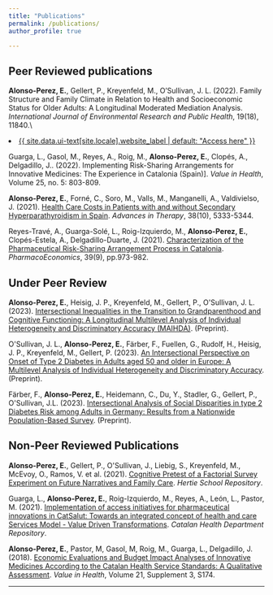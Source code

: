 ```yaml
---
title: "Publications"
permalink: /publications/
author_profile: true

---
```

## Peer Reviewed publications

**Alonso-Perez, E.**, Gellert, P., Kreyenfeld, M., O’Sullivan, J. L. (2022). Family Structure and Family Climate in Relation to Health and Socioeconomic Status for Older Adults: A Longitudinal Moderated Mediation Analysis. _International Journal of Environmental Research and Public Health_, 19(18), 11840.\
<li><a href="https://www.mdpi.com/1660-4601/19/18/11840/}}"><i class="fas fa-fw fa-link" aria-hidden="true"></i> {{ site.data.ui-text[site.locale].website_label | default: "Access here" }}</a></li>

Guarga, L., Gasol, M., Reyes, A., Roig, M., **Alonso-Perez, E.**, Clopés, A., Delgadillo, J.. (2022). Implementing Risk-Sharing Arrangements for Innovative Medicines: The Experience in Catalonia (Spain)]. _Value in Health_, Volume 25, no. 5: 803-809.

**Alonso-Perez, E.**, Forné, C., Soro, M., Valls, M., Manganelli, A., Valdivielso, J. (2021). [Health Care Costs in Patients with and without Secondary Hyperparathyroidism in Spain](https://link.springer.com/article/10.1007/s12325-021-01895-4). _Advances in Therapy_, 38(10), 5333-5344.

Reyes-Travé, A., Guarga-Solé, L., Roig-Izquierdo, M., **Alonso-Perez, E.**, Clopés-Estela, A., Delgadillo-Duarte, J. (2021). [Characterization of the Pharmaceutical Risk-Sharing Arrangement Process in Catalonia](https://link.springer.com/article/10.1007/s40273-021-01046-1). _PharmacoEconomics_, 39(9), pp.973-982.

## Under Peer Review

**Alonso-Perez, E.**, Heisig, J. P., Kreyenfeld, M., Gellert, P., O'Sullivan, J. L. (2023). [Intersectional Inequalities in the Transition to Grandparenthood and Cognitive Functioning: A Longitudinal Multilevel Analysis of Individual Heterogeneity and Discriminatory Accuracy (MAIHDA)](https://www.researchsquare.com/article/rs-3248051/v1). (Preprint).

O'Sullivan, J. L., **Alonso-Perez, E.**, Färber, F., Fuellen, G., Rudolf, H., Heisig, J. P., Kreyenfeld, M., Gellert, P. (2023). [An Intersectional Perspective on Onset of Type 2 Diabetes in Adults aged 50 and older in Europe: A Multilevel Analysis of Individual Heterogeneity and Discriminatory Accuracy](https://www.researchsquare.com/article/rs-3210698/v1). (Preprint).

Färber, F., **Alonso-Perez, E.**, Heidemann, C., Du, Y., Stadler, G., Gellert, P., O'Sullivan, J.L. (2023). [Intersectional Analysis of Social Disparities in type 2 Diabetes Risk among Adults in Germany: Results from a Nationwide Population-Based Survey](https://www.researchsquare.com/article/rs-3438527/v1). (Preprint).

## Non-Peer Reviewed Publications

**Alonso-Perez, E.**, Gellert, P., O'Sullivan, J., Liebig, S., Kreyenfeld, M., McEvoy, O., Ramos, V. et al. (2021). [Cognitive Pretest of a Factorial Survey Experiment on Future Narratives and Family Care](https://opus4.kobv.de/opus4-hsog/frontdoor/index/index/docId/4174). _Hertie School Repository_.

Guarga, L., **Alonso-Perez, E.**, Roig-Izquierdo, M., Reyes, A., León, L., Pastor, M. (2021). [Implementation of access initiatives for pharmaceutical innovations in CatSalut: Towards an integrated concept of health and care Services Model - Value Driven Transformations](https://scientiasalut.gencat.cat/handle/11351/6728). _Catalan Health Department Repository_.

**Alonso-Perez, E.**, Pastor, M, Gasol, M, Roig, M., Guarga, L., Delgadillo, J.  (2018). [Economic Evaluations and Budget Impact Analyses of Innovative Medicines According to the Catalan Health Service Standards: A Qualitative Assessment](https://doi.org/10.1016/j.jval.2018.09.1037). _Value in Health_, Volume 21, Supplement 3, S174.

---
